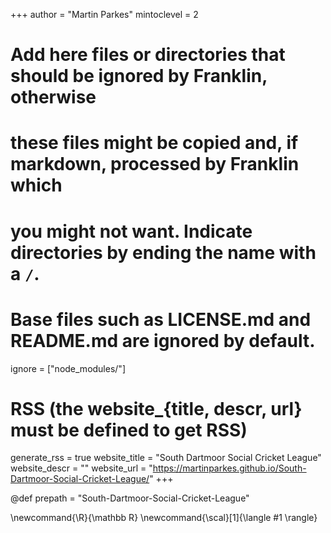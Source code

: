 <!--
Add here global page variables to use throughout your website.
-->
+++
author = "Martin Parkes"
mintoclevel = 2

# Add here files or directories that should be ignored by Franklin, otherwise
# these files might be copied and, if markdown, processed by Franklin which
# you might not want. Indicate directories by ending the name with a `/`.
# Base files such as LICENSE.md and README.md are ignored by default.
ignore = ["node_modules/"]

# RSS (the website_{title, descr, url} must be defined to get RSS)
generate_rss = true
website_title = "South Dartmoor Social Cricket League"
website_descr = ""
website_url   = "https://martinparkes.github.io/South-Dartmoor-Social-Cricket-League/"
+++

@def prepath = "South-Dartmoor-Social-Cricket-League"

<!--
Add here global latex commands to use throughout your pages.
-->
\newcommand{\R}{\mathbb R}
\newcommand{\scal}[1]{\langle #1 \rangle}
